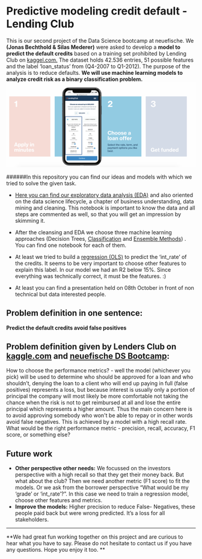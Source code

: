 # Predictive modeling credit default - Lending Club
This is our second project of the Data Science bootcamp at neuefische. We **(Jonas Bechthold & Silas Mederer)** were asked to develop a **model to predict the default credits** based on a training set prohibited by Lending Club on [kaggel.com.](http://www.kaggle.com "kaggel.com.") The dataset holds 42.536 entries, 51 possible features and the label ‘loan_status’ from (Q4-2007 to Q1-2012). The purpose of the analysis is to reduce defaults. **We will use machine learning models to analyze credit risk as a binary classification problem.**
![picture by: Lending Club 2020](/presentation/2020-lending-club-head.png "picture by: Lending Club 2020")

######In this repository you can find our ideas and models with which we tried to solve the given task.

- [Here you can find our exploratory data analysis (EDA)](http://https://github.com/jb-ds2020/2nd_Project/blob/main/2020-LendingClub_EDA.ipynb "Here you can find our exploratory data analysis (EDA)") and also oriented on the data science lifecycle, a chapter of business understanding, data mining and cleaning. This notebook is important to know the data and all steps are commented as well, so that you will get an impression by skimming it.

- After the cleansing and EDA we choose three machine learning approaches (Decision Trees, [Classification](http://https://github.com/jb-ds2020/2nd_Project/blob/main/2020-LendingClub_Classicationmethods.ipynb "Classification") and [Ensemble Methods](http://https://github.com/jb-ds2020/2nd_Project/blob/main/2020-LendingClub_EnsembleMethods.ipynb "Ensemble Methods")) . You can find one notebook for each of them.

- At least we tried to build a [regression (OLS)](http://https://github.com/jb-ds2020/2nd_Project/blob/main/2020-LandingClub-OLS-int_rate.ipynb "regression (OLS)") to predict the ‘int_rate’ of the credits. It seems to be very important to choose other features to explain this label. In our model we had an R2 below 15%. Since everything was technically correct, it must be the features. :)

- At least you can find a presentation held on 08th October in front of non technical but data interested people.

## Problem definition in one sentence:
**Predict the default credits avoid false positives**
## Problem definition given by Lenders Club on [kaggle.com](http://www.kaggle.com "kaggle.com") and [neuefische DS Bootcamp](http://https://www.neuefische.de/weiterbildung/data-science "neuefische DS Bootcamp"):
How to choose the performance metrics? - well the model (whichever you pick) will be used to determine who should be approved for a loan and who shouldn’t, denying the loan to a client who will end up paying in full (false positives) represents a loss, but because interest is usually only a portion of principal the company will most likely be more comfortable not taking the chance when the risk is not to get reimbursed at all and lose the entire principal which represents a higher amount. Thus the main concern here is to avoid approving somebody who won't be able to repay or in other words avoid false negatives. This is achieved by a model with a high recall rate. What would be the right performance metric - precision, recall, accuracy, F1 score, or something else?

## Future work
- **Other perspective other needs:** We focussed on the investors perspective with a high recall so that they get their money back. But what about the club? Then we need another metric (F1 score) to fit the models. Or we ask from the borrower perspective “What would be my ‘grade’ or ‘int_rate’?”. In this case we need to train a regression model, choose other features and metrics.
- **Improve the models:** Higher precision to reduce False- Negatives, these people paid back but were wrong predicted. It’s a loss for all stakeholders.

------------

**We had great fun working together on this project and are curious to hear what you have to say. Please do not hesitate to contact us if you have any questions. Hope you enjoy it too.
**
